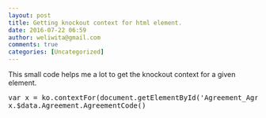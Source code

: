 ```yaml
---
layout: post
title: Getting knockout context for html element.
date: 2016-07-22 06:59
author: weliwita@gmail.com
comments: true
categories: [Uncategorized]
---
```

This small code helps me a lot to get the knockout context for a given element.
<pre class="lang:default decode:true ">var x = ko.contextFor(document.getElementById('Agreement_AgreementCode')) 
x.$data.Agreement.AgreementCode()</pre>
&nbsp;
